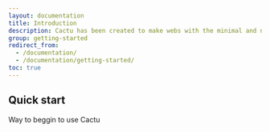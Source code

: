 ```yaml
---
layout: documentation
title: Introduction
description: Cactu has been created to make webs with the minimal and necesary styles.
group: getting-started
redirect_from:
  - /documentation/
  - /documentation/getting-started/
toc: true
---
```


## Quick start

Way to beggin to use Cactu